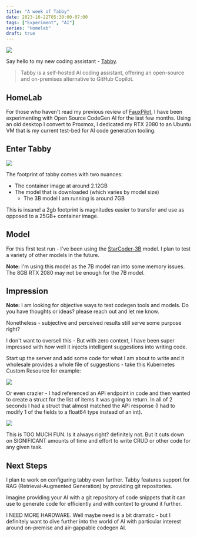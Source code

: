 ```yaml
---
title: "A week of Tabby"
date: 2023-10-22T05:30:00-07:00
tags: ["Experiment", "AI"]
series: "Homelab"
draft: true
---
```


![](/images/tabby.png)

Say hello to my new coding assistant - [Tabby](https://github.com/tabbyml/tabby).

> Tabby is a self-hosted AI coding assistant, offering an open-source and on-premises alternative to GitHub Copilot.

## HomeLab

For those who haven't read my previous review of [FauxPilot](), I have been experimenting with Open Source CodeGen AI for the last few months. Using an old desktop I convert to Proxmox, I dedicated my RTX 2080 to an Ubuntu VM that is my current test-bed for AI code generation tooling. 

## Enter Tabby

![](/images/tabby-container-image.png)

The footprint of tabby comes with two nuances:
- The container image at around 2.12GB
- The model that is downloaded (which varies by model size)
  - The 3B model I am running is around 7GB

This is insane! a 2gb footprint is magnitudes easier to transfer and use as opposed to a 25GB+ container image.

## Model

For this first test run - I've been using the [StarCoder-3B](https://huggingface.co/TabbyML/StarCoder-3B) model. I plan to test a variety of other models in the future.

**Note:** I'm using this model as the 7B model ran into some memory issues. The 8GB RTX 2080 may not be enough for the 7B model.

## Impression

**Note:** I am looking for objective ways to test codegen tools and models. Do you have thoughts or ideas? please reach out and let me know. 

Nonetheless - subjective and perceived results still serve some purpose right?

I don't want to oversell this - But with zero context, I have been super impressed with how well it injects intelligent suggestions into writing code. 

Start up the server and add some code for what I am about to write and it wholesale provides a whole file of suggestions - take this Kubernetes Custom Resource for example:

![](/images/tabby-virtualservice.png)

Or even crazier - I had referenced an API endpoint in code and then wanted to create a struct for the list of items it was going to return. In all of 2 seconds I had a struct that almost matched the API response (I had to modify 1 of the fields to a float64 type instead of an int).

![](/images/tabby-struct.png)

This is TOO MUCH FUN. Is it always right? definitely not. But it cuts down on SIGNIFICANT amounts of time and effort to write CRUD or other code for any given task.

## Next Steps

I plan to work on configuring tabby even further. Tabby features support for RAG (Retrieval-Augmented Generation) by providing git repositories.

Imagine providing your AI with a git repository of code snippets that it can use to generate code for efficiently and with context to ground it further. 

I NEED MORE HARDWARE. Well maybe need is a bit dramatic - but I definitely want to dive further into the world of AI with particular interest around on-premise and air-gappable codegen AI. 
